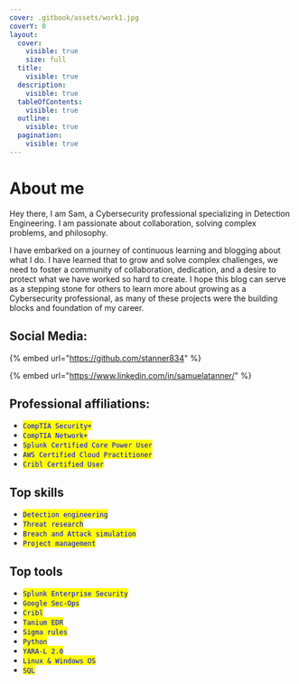 ```yaml
---
cover: .gitbook/assets/work1.jpg
coverY: 0
layout:
  cover:
    visible: true
    size: full
  title:
    visible: true
  description:
    visible: true
  tableOfContents:
    visible: true
  outline:
    visible: true
  pagination:
    visible: true
---
```


# About me

Hey there, I am Sam, a Cybersecurity professional specializing in Detection Engineering. I am passionate about collaboration, solving complex problems, and philosophy.

I have embarked on a journey of continuous learning and blogging about what I do. I have learned that to grow and solve complex challenges, we need to foster a community of collaboration, dedication, and a desire to protect what we have worked so hard to create. I hope this blog can serve as a stepping stone for others to learn more about growing as a Cybersecurity professional, as many of these projects were the building blocks and foundation of my career.



## Social Media:

{% embed url="https://github.com/stanner834" %}

{% embed url="https://www.linkedin.com/in/samuelatanner/" %}

## Professional affiliations:

* <mark style="color:blue;">`CompTIA Security+`</mark>
* <mark style="color:blue;">`CompTIA Network+`</mark>
* <mark style="color:blue;">`Splunk Certified Core Power User`</mark>
* <mark style="color:blue;">`AWS Certified Cloud Practitioner`</mark>
* <mark style="color:blue;">`Cribl Certified User`</mark>

## Top skills

* <mark style="color:blue;">`Detection engineering`</mark>
* <mark style="color:blue;">`Threat research`</mark>
* <mark style="color:blue;">`Breach and Attack simulation`</mark>
* <mark style="color:blue;">`Project management`</mark>

## Top tools

* <mark style="color:blue;">`Splunk Enterprise Security`</mark>
* <mark style="color:blue;">`Google Sec-Ops`</mark>
* <mark style="color:blue;">`Cribl`</mark>
* <mark style="color:blue;">`Tanium EDR`</mark>
* <mark style="color:blue;">`Sigma rules`</mark>
* <mark style="color:blue;">`Python`</mark>
* <mark style="color:blue;">`YARA-L 2.0`</mark>
* <mark style="color:blue;">`Linux & Windows OS`</mark>
* <mark style="color:blue;">`SQL`</mark>
